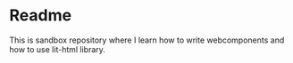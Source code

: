 # Readme

This is sandbox repository where I learn how to write webcomponents and how to use lit-html library.
